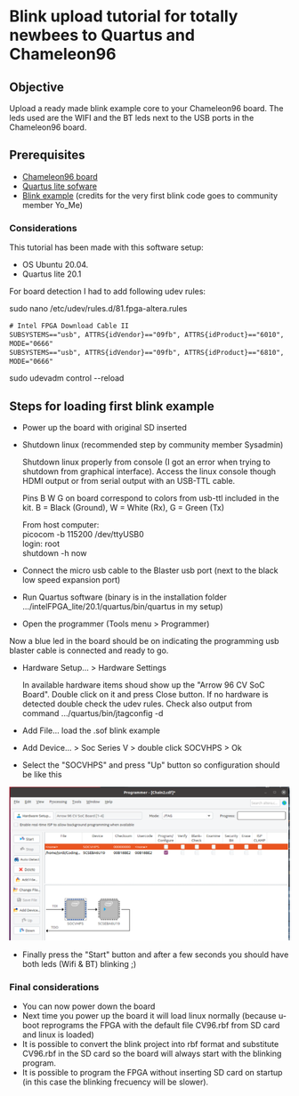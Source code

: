 # Blink upload tutorial for totally newbees to Quartus and Chameleon96


## Objective

Upload a ready made blink example core to your Chameleon96 board. 
The leds used are the WIFI and the BT leds next to the USB ports in the Chameleon96 board.



## Prerequisites

* [Chameleon96 board](https://www.96boards.org/product/chameleon96/)
* [Quartus lite sofware](https://fpgasoftware.intel.com/?edition=lite)
* [Blink example](./CV_96_blink_Yo_Me.sof) (credits for the very first blink code goes to community member Yo_Me)

### Considerations
This tutorial has been made with this software setup: 
  - OS Ubuntu 20.04. 
  - Quartus lite 20.1

For board detection I had to add following udev rules:

  sudo nano /etc/udev/rules.d/81.fpga-altera.rules
  ```
  # Intel FPGA Download Cable II
  SUBSYSTEMS=="usb", ATTRS{idVendor}=="09fb", ATTRS{idProduct}=="6010", MODE="0666"
  SUBSYSTEMS=="usb", ATTRS{idVendor}=="09fb", ATTRS{idProduct}=="6810", MODE="0666"
  ```
  sudo udevadm control --reload

## Steps for loading first blink example

* Power up the board with original SD inserted

* Shutdown linux (recommended step by community member Sysadmin)

  Shutdown linux properly from console (I got an error when trying to shutdown from graphical interface). 
  Access the linux console though HDMI output or from serial output with an USB-TTL cable. 
  
    Pins B W G on board correspond to colors from usb-ttl included in the kit.
	  B = Black (Ground), 	W = White (Rx), 	G = Green (Tx)
	
    From host computer:  
    picocom -b 115200 /dev/ttyUSB0   
      login: root  
      shutdown -h now

* Connect the micro usb cable to the Blaster usb port (next to the black low speed expansion port)

* Run Quartus software  (binary is in the installation folder .../intelFPGA_lite/20.1/quartus/bin/quartus   in my setup)

* Open the programmer (Tools menu > Programmer)

Now a blue led in the board should be on indicating the programming usb blaster cable is connected and ready to go.

* Hardware Setup... > Hardware Settings

  In available hardware items shoud show up the "Arrow 96 CV SoC Board". Double click on it and press Close button.
  If no hardware is detected double check the udev rules.
  Check also output from command .../quartus/bin/jtagconfig -d

* Add File...   load the .sof blink example

* Add Device... > Soc Series V > double click SOCVHPS > Ok

* Select the "SOCVHPS" and press "Up" button so configuration should be like this

![Programmer configuration](./programmer-config.png)

* Finally press the "Start" button and after a few seconds you should have both leds (Wifi & BT) blinking ;)

### Final considerations

* You can now power down the board
* Next time you power up the board it will load linux normally (because u-boot reprograms the FPGA with the default file CV96.rbf from SD card and linux is loaded)
* It is possible to convert the blink project into rbf format and substitute CV96.rbf in the SD card so the board will always start with the blinking program.
* It is possible to program the FPGA without inserting SD card on startup (in this case the blinking frecuency will be slower).

